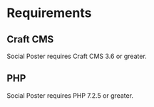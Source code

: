 # Requirements

## Craft CMS
Social Poster requires Craft CMS 3.6 or greater.

## PHP
Social Poster requires PHP 7.2.5 or greater.
